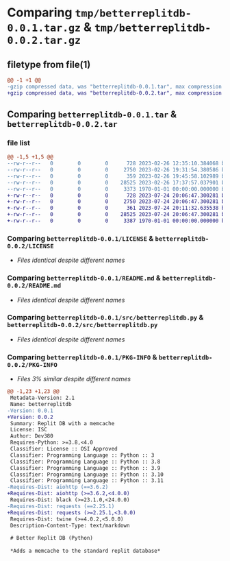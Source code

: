 # Comparing `tmp/betterreplitdb-0.0.1.tar.gz` & `tmp/betterreplitdb-0.0.2.tar.gz`

## filetype from file(1)

```diff
@@ -1 +1 @@
-gzip compressed data, was "betterreplitdb-0.0.1.tar", max compression
+gzip compressed data, was "betterreplitdb-0.0.2.tar", max compression
```

## Comparing `betterreplitdb-0.0.1.tar` & `betterreplitdb-0.0.2.tar`

### file list

```diff
@@ -1,5 +1,5 @@
--rw-r--r--   0        0        0      728 2023-02-26 12:35:10.384068 betterreplitdb-0.0.1/LICENSE
--rw-r--r--   0        0        0     2750 2023-02-26 19:31:54.380586 betterreplitdb-0.0.1/README.md
--rw-r--r--   0        0        0      359 2023-02-26 19:45:58.102989 betterreplitdb-0.0.1/pyproject.toml
--rw-r--r--   0        0        0    28525 2023-02-26 17:37:57.037901 betterreplitdb-0.0.1/src/betterreplitdb.py
--rw-r--r--   0        0        0     3373 1970-01-01 00:00:00.000000 betterreplitdb-0.0.1/PKG-INFO
+-rw-r--r--   0        0        0      728 2023-07-24 20:06:47.300281 betterreplitdb-0.0.2/LICENSE
+-rw-r--r--   0        0        0     2750 2023-07-24 20:06:47.300281 betterreplitdb-0.0.2/README.md
+-rw-r--r--   0        0        0      361 2023-07-24 20:11:32.635538 betterreplitdb-0.0.2/pyproject.toml
+-rw-r--r--   0        0        0    28525 2023-07-24 20:06:47.300281 betterreplitdb-0.0.2/src/betterreplitdb.py
+-rw-r--r--   0        0        0     3387 1970-01-01 00:00:00.000000 betterreplitdb-0.0.2/PKG-INFO
```

### Comparing `betterreplitdb-0.0.1/LICENSE` & `betterreplitdb-0.0.2/LICENSE`

 * *Files identical despite different names*

### Comparing `betterreplitdb-0.0.1/README.md` & `betterreplitdb-0.0.2/README.md`

 * *Files identical despite different names*

### Comparing `betterreplitdb-0.0.1/src/betterreplitdb.py` & `betterreplitdb-0.0.2/src/betterreplitdb.py`

 * *Files identical despite different names*

### Comparing `betterreplitdb-0.0.1/PKG-INFO` & `betterreplitdb-0.0.2/PKG-INFO`

 * *Files 3% similar despite different names*

```diff
@@ -1,23 +1,23 @@
 Metadata-Version: 2.1
 Name: betterreplitdb
-Version: 0.0.1
+Version: 0.0.2
 Summary: Replit DB with a memcache
 License: ISC
 Author: Dev380
 Requires-Python: >=3.8,<4.0
 Classifier: License :: OSI Approved
 Classifier: Programming Language :: Python :: 3
 Classifier: Programming Language :: Python :: 3.8
 Classifier: Programming Language :: Python :: 3.9
 Classifier: Programming Language :: Python :: 3.10
 Classifier: Programming Language :: Python :: 3.11
-Requires-Dist: aiohttp (==3.6.2)
+Requires-Dist: aiohttp (>=3.6.2,<4.0.0)
 Requires-Dist: black (>=23.1.0,<24.0.0)
-Requires-Dist: requests (==2.25.1)
+Requires-Dist: requests (>=2.25.1,<3.0.0)
 Requires-Dist: twine (>=4.0.2,<5.0.0)
 Description-Content-Type: text/markdown
 
 # Better Replit DB (Python)
 
 *Adds a memcache to the standard replit database*
```

